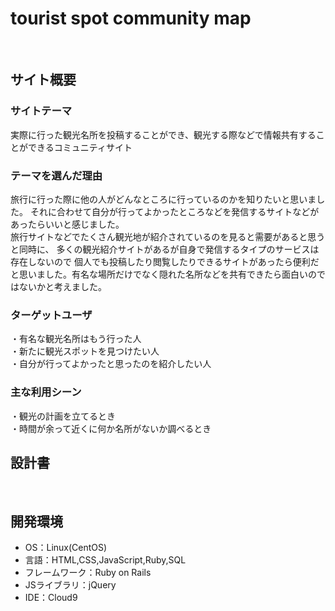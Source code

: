 # tourist spot community map
​
## サイト概要
### サイトテーマ
​実際に行った観光名所を投稿することができ、観光する際などで情報共有することができるコミュニティサイト

### テーマを選んだ理由
 旅行に行った際に他の人がどんなところに行っているのかを知りたいと思いました。
 それに合わせて自分が行ってよかったところなどを発信するサイトなどがあったらいいと感じました。</br>
 旅行サイトなどでたくさん観光地が紹介されているのを見ると需要があると思うと同時に、
 多くの観光紹介サイトがあるが自身で発信するタイプのサービスは存在しないので
 個人でも投稿したり閲覧したりできるサイトがあったら便利だと思いました。
​有名な場所だけでなく隠れた名所などを共有できたら面白いのではないかと考えました。
### ターゲットユーザ
​・有名な観光名所はもう行った人</br>
 ・新たに観光スポットを見つけたい人</br>
 ・自分が行ってよかったと思ったのを紹介したい人
### 主な利用シーン
​・観光の計画を立てるとき</br>
 ・時間が余って近くに何か名所がないか調べるとき</br>
## 設計書
<!--テーマを設定・提出する時点では不要です-->
​
## 開発環境
- OS：Linux(CentOS)
- 言語：HTML,CSS,JavaScript,Ruby,SQL
- フレームワーク：Ruby on Rails
- JSライブラリ：jQuery
- IDE：Cloud9
​
